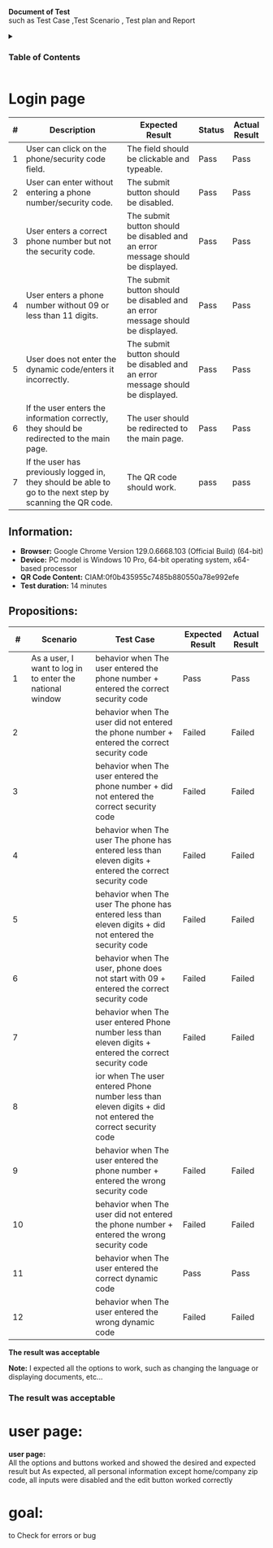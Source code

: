 **Document of Test**<br>
such as Test Case ,Test Scenario , Test plan and Report

<details>

  <summary><h3>Table of Contents</summary>
  <ol>
    <li>
      <a href="#Login-page">Login page</a>
      <ul>
      <li>
      <a href="#Propositions">Propositions</a>
      </ul>
      </li>
    </li>
    <li>
      <a href="#Information">Information</a>
      <ul>
        <li>
        <a href="#user-page:">user page</a>
        </li>
        <li>
        <a href="#goal">goal</a>
        </li>
        </ul>
  </ol>
</details>

# Login page
| # | Description | Expected Result | Status | Actual Result |
|---|---|---|---|---|
| 1 | User can click on the phone/security code field. | The field should be clickable and typeable. | Pass | Pass |
| 2 | User can enter without entering a phone number/security code. | The submit button should be disabled. | Pass | Pass |
| 3 | User enters a correct phone number but not the security code. | The submit button should be disabled and an error message should be displayed. | Pass | Pass |
| 4 | User enters a phone number without 09 or less than 11 digits. | The submit button should be disabled and an error message should be displayed. | Pass | Pass |
| 5 | User does not enter the dynamic code/enters it incorrectly. | The submit button should be disabled and an error message should be displayed. | Pass | Pass |
| 6 | If the user enters the information correctly, they should be redirected to the main page. | The user should be redirected to the main page. | Pass | Pass |
| 7 | If the user has previously logged in, they should be able to go to the next step by scanning the QR code. | The QR code should work. | pass | pass |

## Information:
- **Browser:** Google Chrome Version 129.0.6668.103 (Official Build) (64-bit)
- **Device:** PC model is Windows 10 Pro, 64-bit operating system, x64-based processor
- **QR Code Content:** CIAM:0f0b435955c7485b880550a78e992efe
- **Test duration:** 14 minutes

## Propositions:
| # | Scenario | Test Case | Expected Result | Actual Result |
|---|---|---|---|---|
| 1 | As a user, I want to log in to enter the national window | behavior when The user entered the phone number + entered the correct security code | Pass | Pass |
| 2 |  | behavior when The user did not entered the phone number + entered the correct security code | Failed | Failed |
| 3 |  | behavior when The user entered the phone number + did not entered the correct security code | Failed | Failed |
| 4 |  | behavior when The user The phone has entered less than eleven digits + entered the correct security code | Failed | Failed |
| 5 |  | behavior when The user The phone has entered less than eleven digits + did not entered the security code | Failed | Failed |
| 6 |  | behavior when The user, phone does not start with 09 + entered the correct security code | Failed | Failed |
| 7 |  | behavior when The user entered Phone number less than eleven digits + entered the correct security code | Failed | Failed |
| 8 |  | ior when The user entered Phone number less than eleven digits + did not entered the correct security code |  |  |
| 9 |  | behavior when The user entered the phone number + entered the wrong security code | Failed | Failed |
| 10 |  | behavior when The user did not entered the phone number + entered the wrong security code | Failed | Failed |
| 11 |  | behavior when The user entered the correct dynamic code | Pass | Pass |
| 12 |  | behavior when The user entered the wrong dynamic code | Failed | Failed |

**The result was acceptable**

**Note:** I expected all the options to work, such as changing the language or displaying documents, etc...
<h3>The result was acceptable </h3>

# user page:

**user page:**
<br>All the options and buttons worked and showed the desired and expected result
but As expected, all personal information except home/company zip code, all inputs were disabled and the edit button worked correctly

# goal: 
to Check for errors or bug 
